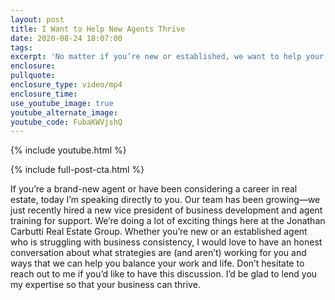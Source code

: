 ```yaml
---
layout: post
title: I Want to Help New Agents Thrive
date: 2020-08-24 18:07:00
tags:
excerpt: 'No matter if you’re new or established, we want to help your business grow.'
enclosure:
pullquote:
enclosure_type: video/mp4
enclosure_time:
use_youtube_image: true
youtube_alternate_image:
youtube_code: FubaKWVjshQ
---
```


{% include youtube.html %}

{% include full-post-cta.html %}

If you’re a brand-new agent or have been considering a career in real estate, today I’m speaking directly to you. Our team has been growing—we just recently hired a new vice president of business development and agent training for support. We’re doing a lot of exciting things here at the Jonathan Carbutti Real Estate Group. Whether you’re new or an established agent who is struggling with business consistency, I would love to have an honest conversation about what strategies are (and aren’t) working for you and ways that we can help you balance your work and life. Don’t hesitate to reach out to me if you’d like to have this discussion. I’d be glad to lend you my expertise so that your business can thrive.